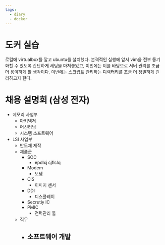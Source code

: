 ```yaml
---
tags:
  - diary
  - docker
---
```

# 도커 실습
로컬에 virtualbox를 깔고  ubuntu를 설치했다.
본격적인 실행에 앞서 vim을 전부 동기화할 수 있도록 간단하게 세팅을 마쳐놓았고, 이번에는 이를 바탕으로 서버 관리를 조금 더 용이하게 할 생각이다.
이번에는 스크립트 관리하는 디렉터리를 조금 더 정밀하게 괸리하고자 한다. 

# 채용 설명회 (삼성 전자)

- 메모리 사업부
	- 아키텍쳐
	- 머신러닝
	- 시스템 소프트웨어
- LSI 사업부
	- 반도체 제작
	- 제품군
		- SOC
			- epdlxj cjflclq
		- Modem
			- 모뎀
		- CIS
			- 이미지 센서
		- DDI
			- 디스플레이
		- Secrutiy IC
		- PMIC
			- 전력관리 툴
	- 직무
		- 소프트웨어 개발
			- 
